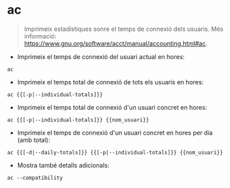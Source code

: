# ac

> Imprimeix estadístiques sonre el temps de connexió dels usuaris.
> Més informació: <https://www.gnu.org/software/acct/manual/accounting.html#ac>.

- Imprimeix el temps de connexió del usuari actual en hores:

`ac`

- Imprimeix el temps total de connexió de tots els usuaris en hores:

`ac {{[-p|--individual-totals]}}`

- Imprimeix el temps total de connexió d'un usuari concret en hores:

`ac {{[-p|--individual-totals]}} {{nom_usuari}}`

- Imprimeix el temps de connexió d'un usuari concret en hores per dia (amb total):

`ac {{[-d|--daily-totals]}} {{[-p|--individual-totals]}} {{nom_usuari}}`

- Mostra també detalls adicionals:

`ac --compatibility`
